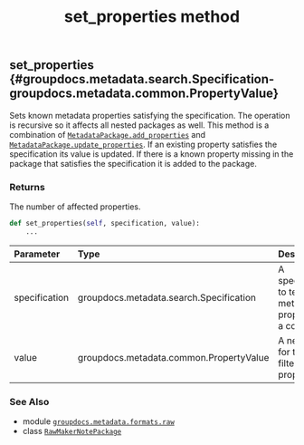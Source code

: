 ﻿---
title: set_properties method
second_title: GroupDocs.Metadata for Python via .NET API References
description: 
type: docs
url: /python-net/groupdocs.metadata.formats.raw/rawmakernotepackage/set_properties/
is_root: false
weight: 100
---

## set_properties {#groupdocs.metadata.search.Specification-groupdocs.metadata.common.PropertyValue}

Sets known metadata properties satisfying the specification.
The operation is recursive so it affects all nested packages as well.
This method is a combination of [`MetadataPackage.add_properties`](/metadata/python-net/groupdocs.metadata.common/metadatapackage/add_properties) and [`MetadataPackage.update_properties`](/metadata/python-net/groupdocs.metadata.common/metadatapackage/update_properties). 
If an existing property satisfies the specification its value is updated. 
If there is a known property missing in the package that satisfies the specification it is added to the package.


### Returns 


The number of affected properties.


```python
def set_properties(self, specification, value):
    ...
```


| Parameter | Type | Description |
| :- | :- | :- |
| specification | groupdocs.metadata.search.Specification | A specification to test each metadata property for a condition. |
| value | groupdocs.metadata.common.PropertyValue | A new value for the filtered properties. |



### See Also
* module [`groupdocs.metadata.formats.raw`](../../)
* class [`RawMakerNotePackage`](/metadata/python-net/groupdocs.metadata.formats.raw/rawmakernotepackage)
